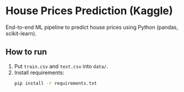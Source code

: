# House Prices Prediction (Kaggle)

End-to-end ML pipeline to predict house prices using Python (pandas, scikit-learn).

## How to run
1. Put `train.csv` and `test.csv` into `data/`.
2. Install requirements:
   ```bash
   pip install -r requirements.txt

